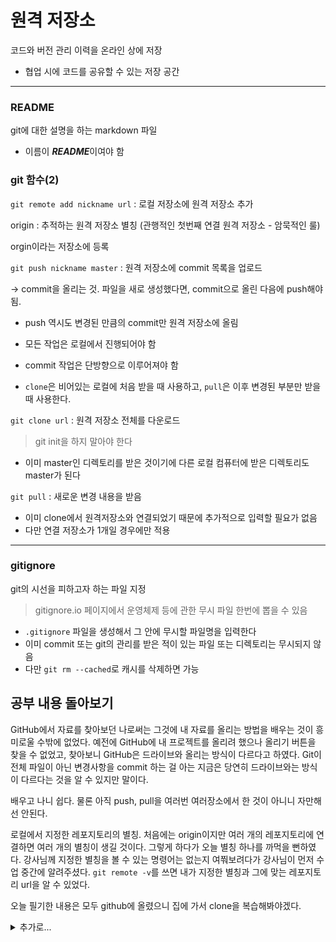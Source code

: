 # 원격 저장소
코드와 버전 관리 이력을 온라인 상에 저장
- 협업 시에 코드를 공유할 수 있는 저장 공간
- ---
### README
git에 대한 설명을 하는 markdown 파일
- 이름이 ***README***이여야 함

### git 함수(2)

`git remote add nickname url` : 로컬 저장소에 원격 저장소 추가

origin : 추적하는 원격 저장소 별칭 (관행적인 첫번째 연결 원격 저장소 - 암묵적인 룰)

orgin이라는 저장소에 등록

`git push nickname master` : 원격 저장소에 commit 목록을 업로드

-> commit을 올리는 것. 파일을 새로 생성했다면, commit으로 올린 다음에 push해야 됨.

- push 역시도 변경된 만큼의 commit만 원격 저장소에 올림
- 모든 작업은 로컬에서 진행되어야 함
- commit 작업은 단방향으로 이루어져야 함
  
- `clone`은 비어있는 로컬에 처음 받을 때 사용하고, `pull`은 이후 변경된 부분만 받을 때 사용한다.

`git clone url` : 원격 저장소 전체를 다운로드
> git init을 하지 말아야 한다

- 이미 master인 디렉토리를 받은 것이기에 다른 로컬 컴퓨터에 받은 디렉토리도 master가 된다

`git pull` : 새로운 변경 내용을 받음

- 이미 clone에서 원격저장소와 연결되었기 때문에 추가적으로 입력할 필요가 없음
- 다만 연결 저장소가 1개일 경우에만 적용
- --

### gitignore
git의 시선을 피하고자 하는 파일 지정
>gitignore.io 페이지에서 운영체제 등에 관한 무시 파일 한번에 뽑을 수 있음

- `.gitignore` 파일을 생성해서 그 안에 무시할 파일명을 입력한다
- 이미 commit 또는 git의 관리를 받은 적이 있는 파일 또는 디렉토리는 무시되지 않음
- 다만 `git rm --cached`로 캐시를 삭제하면 가능

## 공부 내용 돌아보기
GitHub에서 자료를 찾아보던 나로써는 그것에 내 자료를 올리는 방법을 배우는 것이 흥미로울 수밖에 없었다. 예전에 GitHub에 내 프로젝트를 올리려 했으나 올리기 버튼을 찾을 수 없었고, 찾아보니 GitHub은 드라이브와 올리는 방식이 다르다고 하였다. Git이 전체 파일이 아닌 변경사항을 commit 하는 걸 아는 지금은 당연히 드라이브와는 방식이 다르다는 것을 알 수 있지만 말이다.

배우고 나니 쉽다. 물론 아직 push, pull을 여러번 여러장소에서 한 것이 아니니 자만해선 안된다.

로컬에서 지정한 레포지토리의 별칭. 처음에는 origin이지만 여러 개의 레포지토리에 연결하면 여러 개의 별칭이 생길 것이다. 그렇게 하다가 오늘 별칭 하나를 까먹을 뻔하였다. 강사님께 지정한 별칭을 볼 수 있는 명령어는 없는지 여쭤보려다가 강사님이 먼저 수업 중간에 알려주셨다.
`git remote -v`를 쓰면 내가 지정한 별칭과 그에 맞는 레포지토리 url을 알 수 있었다.

오늘 필기한 내용은 모두 github에 올렸으니 집에 가서 clone을 복습해봐야겠다.

<details>
  <summary>추가로...</summary>
  <div markdown = 1>
    마크다운 파일에서 html 태그를 이용해 토글을 만드는 방법을 찾았다.
    물론 얼마나 쓸진 알 수 없다.
  </div>
</details>